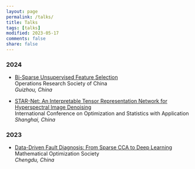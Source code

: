 ```yaml
---
layout: page
permalink: /talks/
title: Talks
tags: [talks]
modified: 2023-05-17 
comments: false
share: false
---
```




### 2024

* <a href="../talks/2024-ORSC.pdf" class="textlink" target="_blank"> Bi-Sparse Unsupervised Feature Selection </a> <br>
Operations Research Society of China <br>
<i>Guizhou, China</i><br>

* <a href="../talks/2024-ICOSA.pdf" class="textlink" target="_blank"> STAR-Net: An Interpretable Tensor Representation Network for Hyperspectral Image Denoising </a> <br>
International Conference on Optimization and Statistics with Application <br>
<i>Shanghai, China</i><br>

### 2023

* <a href="../talks/2024-PKU.pdf" class="textlink" target="_blank"> Data-Driven Fault Diagnosis: From Sparse CCA to Deep Learning </a> <br>
Mathematical Optimization Society <br>
<i>Chengdu, China</i><br>

